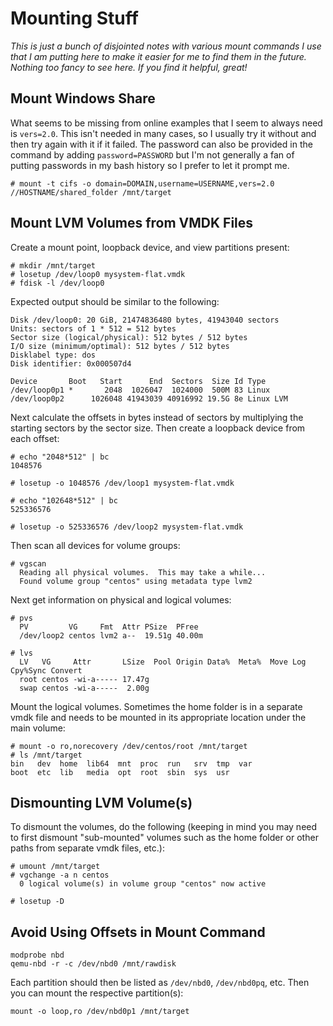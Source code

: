 # Mounting Stuff

*This is just a bunch of disjointed notes with various mount commands I use that I am putting here to make it easier for me to find them in the future. Nothing too fancy to see here. If you find it helpful, great!*

## Mount Windows Share

What seems to be missing from online examples that I seem to always need is `vers=2.0`. This isn't needed in many cases, so I usually try it without and then try again with it if it failed. The password can also be provided in the command by adding `password=PASSWORD` but I'm not generally a fan of putting passwords in my bash history so I prefer to let it prompt me.

    # mount -t cifs -o domain=DOMAIN,username=USERNAME,vers=2.0 //HOSTNAME/shared_folder /mnt/target

## Mount LVM Volumes from VMDK Files

Create a mount point, loopback device, and view partitions present:

    # mkdir /mnt/target
    # losetup /dev/loop0 mysystem-flat.vmdk
    # fdisk -l /dev/loop0

Expected output should be similar to the following:

    Disk /dev/loop0: 20 GiB, 21474836480 bytes, 41943040 sectors
    Units: sectors of 1 * 512 = 512 bytes
    Sector size (logical/physical): 512 bytes / 512 bytes
    I/O size (minimum/optimal): 512 bytes / 512 bytes
    Disklabel type: dos
    Disk identifier: 0x000507d4
    
    Device       Boot   Start      End  Sectors  Size Id Type
    /dev/loop0p1 *       2048  1026047  1024000  500M 83 Linux
    /dev/loop0p2      1026048 41943039 40916992 19.5G 8e Linux LVM

Next calculate the offsets in bytes instead of sectors by multiplying the starting sectors by the sector size. Then create a loopback device from each offset:    

    # echo "2048*512" | bc
    1048576

    # losetup -o 1048576 /dev/loop1 mysystem-flat.vmdk

    # echo "102648*512" | bc
    525336576

    # losetup -o 525336576 /dev/loop2 mysystem-flat.vmdk

Then scan all devices for volume groups:

    # vgscan
      Reading all physical volumes.  This may take a while...
      Found volume group "centos" using metadata type lvm2

Next get information on physical and logical volumes:

    # pvs
      PV         VG     Fmt  Attr PSize  PFree 
      /dev/loop2 centos lvm2 a--  19.51g 40.00m

    # lvs
      LV   VG     Attr       LSize  Pool Origin Data%  Meta%  Move Log Cpy%Sync Convert
      root centos -wi-a----- 17.47g                                                    
      swap centos -wi-a-----  2.00g

Mount the logical volumes. Sometimes the home folder is in a separate vmdk file and needs to be mounted in its appropriate location under the main volume:

    # mount -o ro,norecovery /dev/centos/root /mnt/target
    # ls /mnt/target
    bin   dev  home  lib64  mnt  proc  run   srv  tmp  var
    boot  etc  lib   media  opt  root  sbin  sys  usr

## Dismounting LVM Volume(s)

To dismount the volumes, do the following (keeping in mind you may need to first dismount "sub-mounted" volumes such as the home folder or other paths from separate vmdk files, etc.):

    # umount /mnt/target
    # vgchange -a n centos
      0 logical volume(s) in volume group "centos" now active

    # losetup -D

## Avoid Using Offsets in Mount Command

    modprobe nbd
    qemu-nbd -r -c /dev/nbd0 /mnt/rawdisk

Each partition should then be listed as `/dev/nbd0`, `/dev/nbd0pq`, etc. Then you can mount the respective partition(s):

    mount -o loop,ro /dev/nbd0p1 /mnt/target
